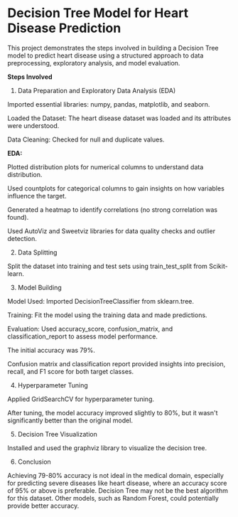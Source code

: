 # Decision Tree Model for Heart Disease Prediction
This project demonstrates the steps involved in building a Decision Tree model to predict heart disease using a structured approach to data preprocessing, exploratory analysis, and model evaluation.

**Steps Involved**

1. Data Preparation and Exploratory Data Analysis (EDA)

Imported essential libraries: numpy, pandas, matplotlib, and seaborn.

Loaded the Dataset: The heart disease dataset was loaded and its attributes were understood.

Data Cleaning: Checked for null and duplicate values.

**EDA:**

Plotted distribution plots for numerical columns to understand data distribution.

Used countplots for categorical columns to gain insights on how variables influence the target.

Generated a heatmap to identify correlations (no strong correlation was found).

Used AutoViz and Sweetviz libraries for data quality checks and outlier detection.

2. Data Splitting

Split the dataset into training and test sets using train_test_split from Scikit-learn.

3. Model Building

Model Used: Imported DecisionTreeClassifier from sklearn.tree.

Training: Fit the model using the training data and made predictions.

Evaluation: Used accuracy_score, confusion_matrix, and classification_report to assess model performance.

The initial accuracy was 79%.

Confusion matrix and classification report provided insights into precision, recall, and F1 score for both target classes.

4. Hyperparameter Tuning

Applied GridSearchCV for hyperparameter tuning.

After tuning, the model accuracy improved slightly to 80%, but it wasn't significantly better than the original model.

5. Decision Tree Visualization

Installed and used the graphviz library to visualize the decision tree.

6. Conclusion

Achieving 79-80% accuracy is not ideal in the medical domain, especially for predicting severe diseases like heart disease, where an accuracy score of 95% or above is preferable.
Decision Tree may not be the best algorithm for this dataset. Other models, such as Random Forest, could potentially provide better accuracy.
